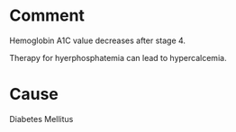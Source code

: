 # Comment

Hemoglobin A1C value decreases after stage 4.

Therapy for hyerphosphatemia can lead to hypercalcemia.

# Cause

Diabetes Mellitus
